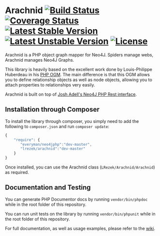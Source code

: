 # Arachnid [![Build Status](https://travis-ci.org/lrezek/Arachnid.svg?branch=master)](https://travis-ci.org/lrezek/Arachnid) [![Coverage Status](https://img.shields.io/coveralls/lrezek/Arachnid.svg)](https://coveralls.io/r/lrezek/Arachnid?branch=master) [![Latest Stable Version](https://poser.pugx.org/lrezek/arachnid/v/stable.svg)](https://packagist.org/packages/lrezek/arachnid) [![Latest Unstable Version](https://poser.pugx.org/lrezek/arachnid/v/unstable.svg)](https://packagist.org/packages/lrezek/arachnid) [![License](https://poser.pugx.org/lrezek/arachnid/license.svg)](https://packagist.org/packages/lrezek/arachnid)

Arachnid is a PHP object graph mapper for Neo4J. Spiders manage webs, Arachnid manages Neo4J Graphs.

This library is heavily based on the excellent work done by Louis-Philippe Huberdeau in his [PHP OGM](https://github.com/lphuberdeau/Neo4j-PHP-OGM).
The main difference is that this OGM allows you to define relationship objects as well as node objects, allowing you to attach properties to relationships very easily.

Arachnid is built on top of [Josh Adell's Neo4J PHP Rest interface](https://github.com/jadell/neo4jphp).

## Installation through Composer

To install the library through composer, you simply need to add the following to `composer.json` and run `composer update`:

```JavaScript
{
    "require": {
       "everyman/neo4jphp":"dev-master",
       "lrezek/arachnid":"dev-master"
    }
}
```
Once installed, you can use the Arachnid class (`LRezek/Arachnid/Arachnid`) as required.

## Documentation and Testing

You can generate PHP Documentor docs by running `vendor/bin/phpdoc` while in the root folder of this repository.

You can run unit tests on the library by running `vendor/bin/phpunit` while in the root folder of this repository.

For full documentation, as well as usage examples, please refer to the [wiki](https://github.com/lrezek/Arachnid/wiki/Table-of-Contents).
